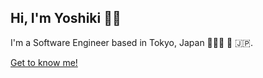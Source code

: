 ## Hi, I'm Yoshiki 👋🏼

I'm a Software Engineer based in Tokyo, Japan 👨🏻‍💻 🗼 🇯🇵. 

[Get to know me!](https://www.linkedin.com/in/yoshiki-bell/)
